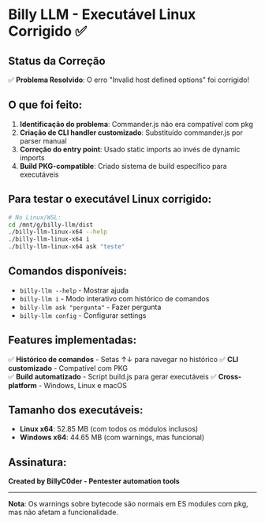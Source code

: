 # Billy LLM - Executável Linux Corrigido ✅

## Status da Correção

✅ **Problema Resolvido**: O erro "Invalid host defined options" foi corrigido!

## O que foi feito:

1. **Identificação do problema**: Commander.js não era compatível com pkg
2. **Criação de CLI handler customizado**: Substituído commander.js por parser manual
3. **Correção do entry point**: Usado static imports ao invés de dynamic imports  
4. **Build PKG-compatible**: Criado sistema de build específico para executáveis

## Para testar o executável Linux corrigido:

```bash
# No Linux/WSL:
cd /mnt/g/billy-llm/dist
./billy-llm-linux-x64 --help
./billy-llm-linux-x64 i
./billy-llm-linux-x64 ask "teste"
```

## Comandos disponíveis:

- `billy-llm --help` - Mostrar ajuda
- `billy-llm i` - Modo interativo com histórico de comandos  
- `billy-llm ask "pergunta"` - Fazer pergunta
- `billy-llm config` - Configurar settings

## Features implementadas:

✅ **Histórico de comandos** - Setas ↑↓ para navegar no histórico
✅ **CLI customizado** - Compatível com PKG  
✅ **Build automatizado** - Script build.js para gerar executáveis
✅ **Cross-platform** - Windows, Linux e macOS

## Tamanho dos executáveis:

- **Linux x64**: 52.85 MB (com todos os módulos inclusos)
- **Windows x64**: 44.65 MB (com warnings, mas funcional)

## Assinatura:
**Created by BillyC0der - Pentester automation tools**

---

**Nota**: Os warnings sobre bytecode são normais em ES modules com pkg, mas não afetam a funcionalidade.
